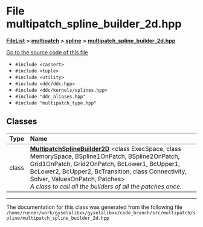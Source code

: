 

# File multipatch\_spline\_builder\_2d.hpp



[**FileList**](files.md) **>** [**multipatch**](dir_7740c6927b2da0a836b00bedb040a06d.md) **>** [**spline**](dir_729d943c83b6b5573a69e28a4db4673a.md) **>** [**multipatch\_spline\_builder\_2d.hpp**](multipatch__spline__builder__2d_8hpp.md)

[Go to the source code of this file](multipatch__spline__builder__2d_8hpp_source.md)



* `#include <cassert>`
* `#include <tuple>`
* `#include <utility>`
* `#include <ddc/ddc.hpp>`
* `#include <ddc/kernels/splines.hpp>`
* `#include "ddc_aliases.hpp"`
* `#include "multipatch_type.hpp"`















## Classes

| Type | Name |
| ---: | :--- |
| class | [**MultipatchSplineBuilder2D**](classMultipatchSplineBuilder2D.md) &lt;class ExecSpace, class MemorySpace, BSpline1OnPatch, BSpline2OnPatch, Grid1OnPatch, Grid2OnPatch, BcLower1, BcUpper1, BcLower2, BcUpper2, BcTransition, class Connectivity, Solver, ValuesOnPatch, Patches&gt;<br>_A class to call all the builders of all the patches once._  |



















































------------------------------
The documentation for this class was generated from the following file `/home/runner/work/gyselalibxx/gyselalibxx/code_branch/src/multipatch/spline/multipatch_spline_builder_2d.hpp`

